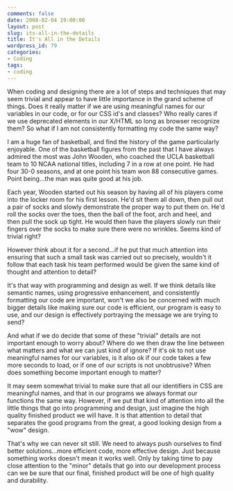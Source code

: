 ```yaml
---
comments: false
date: 2008-02-04 19:00:00
layout: post
slug: its-all-in-the-details
title: It's All in the Details
wordpress_id: 79
categories:
- Coding
tags:
- coding
---
```


When coding and designing there are a lot of steps and techniques that may seem trivial and appear to have little importance in the grand scheme of things. Does it really matter if we are using meaningful names for our variables in our code, or for our CSS id's and classes? Who really cares if we use deprecated elements in our X/HTML so long as browser recognize them? So what if I am not consistently formatting my code the same way?

I am a huge fan of basketball, and find the history of the game particularly enjoyable. One of the basketball figures from the past that I have always admired the most was John Wooden, who coached the UCLA basketball team to 10 NCAA national titles, including 7 in a row at one point. He had four 30-0 seasons, and at one point his team won 88 consecutive games. Point being...the man was quite good at his job.

Each year, Wooden started out his season by having all of his players come into the locker room for his first lesson. He'd sit them all down, then pull out a pair of socks and slowly demonstrate the proper way to put them on. He'd roll the socks over the toes, then the ball of the foot, arch and heel, and then pull the sock up tight. He would then have the players slowly run their fingers over the socks to make sure there were no wrinkles. Seems kind of trivial right?

However think about it for a second...if he put that much attention into ensuring that such a small task was carried out so precisely, wouldn't it follow that each task his team performed would be given the same kind of thought and attention to detail?

It's that way with programming and design as well. If we think details like semantic names, using progressive enhancement, and consistently formatting our code are important, won't we also be concerned with much bigger details like making sure our code is efficient, our program is easy to use, and our design is effectively portraying the message we are trying to send?

And what if we do decide that some of these "trivial" details are not important enough to worry about? Where do we then draw the line between what matters and what we can just kind of ignore? If it's ok to not use meaningful names for our variables, is it also ok if our code takes a few more seconds to load, or if one of our scripts is not unobtrusive? When does something become important enough to matter?

It may seem somewhat trivial to make sure that all our identifiers in CSS are meaningful names, and that in our programs we always format our functions the same way. However, if we put that kind of attention into all the little things that go into programming and design, just imagine the high quality finished product we will have. It is that attention to detail that separates the good programs from the great, a good looking design from a "wow" design.

That's why we can never sit still. We need to always push ourselves to find better solutions...more efficient code, more effective design. Just because something works doesn't mean it works well. Only by taking time to pay close attention to the "minor" details that go into our development process can we be sure that our final, finished product will be one of high quality and durability.
